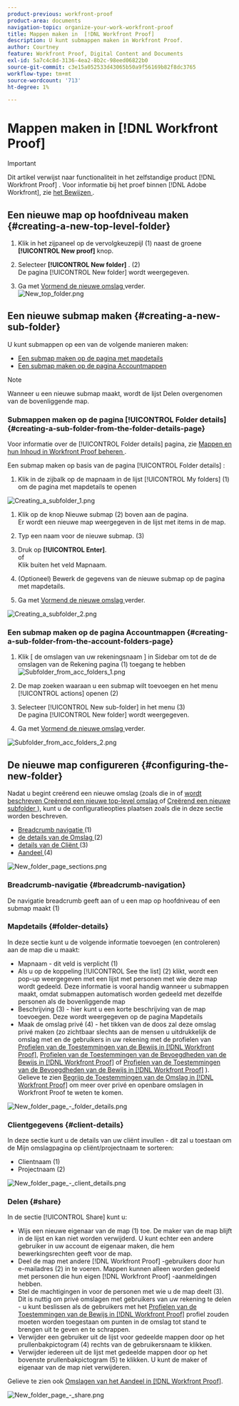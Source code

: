 ```yaml
---
product-previous: workfront-proof
product-area: documents
navigation-topic: organize-your-work-workfront-proof
title: Mappen maken in  [!DNL Workfront Proof]
description: U kunt submappen maken in Workfront Proof.
author: Courtney
feature: Workfront Proof, Digital Content and Documents
exl-id: 5a7c4c8d-3136-4ea2-8b2c-98eed06822b0
source-git-commit: c3e15a052533d43065b50a9f56169b82f8dc3765
workflow-type: tm+mt
source-wordcount: '713'
ht-degree: 1%

---
```


# Mappen maken in [!DNL Workfront Proof]

>[!IMPORTANT]
>
>Dit artikel verwijst naar functionaliteit in het zelfstandige product [!DNL Workfront Proof] . Voor informatie bij het proef binnen [!DNL Adobe Workfront], zie [ het Bewijzen ](../../../review-and-approve-work/proofing/proofing.md).

## Een nieuwe map op hoofdniveau maken {#creating-a-new-top-level-folder}

1. Klik in het zijpaneel op de vervolgkeuzepijl (1) naast de groene **[!UICONTROL New proof]** knop.
1. Selecteer **[!UICONTROL New folder]** . (2)\
   De pagina [!UICONTROL New folder] wordt weergegeven.

1. Ga met [ Vormend de nieuwe omslag ](#configuring-the-new-folder) verder.\
   ![ New_top_folder.png ](assets/new-top-folder.png)

## Een nieuwe submap maken {#creating-a-new-sub-folder}

U kunt submappen op een van de volgende manieren maken:

* [Een submap maken op de pagina met mapdetails](#creating-a-sub-folder-from-the-folder-details-page)
* [Een submap maken op de pagina Accountmappen](#creating-a-sub-folder-from-the-account-folders-page)

>[!NOTE]
>
>Wanneer u een nieuwe submap maakt, wordt de lijst Delen overgenomen van de bovenliggende map.

### Submappen maken op de pagina [!UICONTROL Folder details] {#creating-a-sub-folder-from-the-folder-details-page}

Voor informatie over de [!UICONTROL Folder details] pagina, zie [ Mappen en hun Inhoud in Workfront Proof beheren ](../../../workfront-proof/wp-work-proofsfiles/organize-your-work/manage-folders-and-contents.md).

Een submap maken op basis van de pagina [!UICONTROL Folder details] :

1. Klik in de zijbalk op de mapnaam in de lijst [!UICONTROL My folders] (1) om de pagina met mapdetails te openen

![ Creating_a_subfolder_1.png ](assets/creating-a-subfolder-1.png)

1. Klik op de knop Nieuwe submap (2) boven aan de pagina.\
   Er wordt een nieuwe map weergegeven in de lijst met items in de map.
1. Typ een naam voor de nieuwe submap. (3)
1. Druk op **[!UICONTROL Enter]**.\
   of\
   Klik buiten het veld Mapnaam.

1. (Optioneel) Bewerk de gegevens van de nieuwe submap op de pagina met mapdetails.
1. Ga met [ Vormend de nieuwe omslag ](#configuring-the-new-folder) verder.

![ Creating_a_subfolder_2.png ](assets/creating-a-subfolder-2-350x164.png)

### Een submap maken op de pagina Accountmappen {#creating-a-sub-folder-from-the-account-folders-page}

1. Klik [ de omslagen van uw rekeningsnaam ] in Sidebar om tot de de omslagen van de Rekening pagina (1) toegang te hebben\
   ![ Subfolder_from_acc_folders_1.png ](assets/subfolder-from-acc-folders-1.png)

1. De map zoeken waaraan u een submap wilt toevoegen en het menu [!UICONTROL actions] openen (2)
1. Selecteer [!UICONTROL New sub-folder] in het menu (3)\
   De pagina [!UICONTROL New folder] wordt weergegeven.
1. Ga met [ Vormend de nieuwe omslag ](#configuring-the-new-folder) verder.

![ Subfolder_from_acc_folders_2.png ](assets/subfolder-from-acc-folders-2-350x177.png)

## De nieuwe map configureren {#configuring-the-new-folder}

Nadat u begint creërend een nieuwe omslag (zoals die in of [ wordt beschreven Creërend een nieuwe top-level omslag ](#creating-a-new-top-level-folder) of [ Creërend een nieuwe subfolder ](#creating-a-new-sub-folder)), kunt u de configuratieopties plaatsen zoals die in deze sectie worden beschreven.

* [ Breadcrumb navigatie ](#breadcrumb-navigation) (1)
* [ de details van de Omslag ](#folder-details) (2)
* [ details van de Cliënt ](#client-details) (3)
* [ Aandeel ](#share) (4)

![ New_folder_page_sections.png ](assets/new-folder-page-sections-350x389.png)

### Breadcrumb-navigatie {#breadcrumb-navigation}

De navigatie breadcrumb geeft aan of u een map op hoofdniveau of een submap maakt (1)

### Mapdetails {#folder-details}

In deze sectie kunt u de volgende informatie toevoegen (en controleren) aan de map die u maakt:

* Mapnaam - dit veld is verplicht (1)
* Als u op de koppeling [!UICONTROL See the list] (2) klikt, wordt een pop-up weergegeven met een lijst met personen met wie deze map wordt gedeeld. Deze informatie is vooral handig wanneer u submappen maakt, omdat submappen automatisch worden gedeeld met dezelfde personen als de bovenliggende map
* Beschrijving (3) - hier kunt u een korte beschrijving van de map toevoegen. Deze wordt weergegeven op de pagina Mapdetails
* Maak de omslag privé (4) - het tikken van de doos zal deze omslag privé maken (zo zichtbaar slechts aan de mensen u uitdrukkelijk de omslag met en de gebruikers in uw rekening met de profielen van [ Profielen van de Toestemmingen van de Bewijs in  [!DNL Workfront Proof]](../../../workfront-proof/wp-acct-admin/account-settings/proof-perm-profiles-in-wp.md), [ Profielen van de Toestemmingen van de Bevoegdheden van de Bewijs in  [!DNL Workfront Proof]](../../../workfront-proof/wp-acct-admin/account-settings/proof-perm-profiles-in-wp.md) of [ Profielen van de Toestemmingen van de Bevoegdheden van de Bewijs in  [!DNL Workfront Proof]](../../../workfront-proof/wp-acct-admin/account-settings/proof-perm-profiles-in-wp.md) ). Gelieve te zien [ Begrijp de Toestemmingen van de Omslag in  [!DNL Workfront Proof]](../../../workfront-proof/wp-work-proofsfiles/organize-your-work/folder-permissions.md) om meer over privé en openbare omslagen in Workfront Proof te weten te komen.

![ New_folder_page_-_folder_details.png ](assets/new-folder-page---folder-details-350x133.png)

### Clientgegevens {#client-details}

In deze sectie kunt u de details van uw cliënt invullen - dit zal u toestaan om de Mijn omslagpagina op cliënt/projectnaam te sorteren:

* Clientnaam (1)
* Projectnaam (2)

![ New_folder_page_-_client_details.png ](assets/new-folder-page---client-details-350x74.png)

### Delen {#share}

In de sectie [!UICONTROL Share] kunt u:

* Wijs een nieuwe eigenaar van de map (1) toe. De maker van de map blijft in de lijst en kan niet worden verwijderd. U kunt echter een andere gebruiker in uw account de eigenaar maken, die hem bewerkingsrechten geeft voor de map.
* Deel de map met andere [!DNL Workfront Proof] -gebruikers door hun e-mailadres (2) in te voeren. Mappen kunnen alleen worden gedeeld met personen die hun eigen [!DNL Workfront Proof] -aanmeldingen hebben.
* Stel de machtigingen in voor de personen met wie u de map deelt (3). Dit is nuttig om privé omslagen met gebruikers van uw rekening te delen - u kunt beslissen als de gebruikers met het [ Profielen van de Toestemmingen van de Bewijs in  [!DNL Workfront Proof]](../../../workfront-proof/wp-acct-admin/account-settings/proof-perm-profiles-in-wp.md) profiel zouden moeten worden toegestaan om punten in de omslag tot stand te brengen uit te geven en te schrappen.
* Verwijder een gebruiker uit de lijst voor gedeelde mappen door op het prullenbakpictogram (4) rechts van de gebruikersnaam te klikken.
* Verwijder iedereen uit de lijst met gedeelde mappen door op het bovenste prullenbakpictogram (5) te klikken. U kunt de maker of eigenaar van de map niet verwijderen.

Gelieve te zien ook [ Omslagen van het Aandeel in  [!DNL Workfront Proof]](../../../workfront-proof/wp-work-proofsfiles/organize-your-work/share-folders.md).

![ New_folder_page_-_share.png ](assets/new-folder-page---share-350x138.png)
